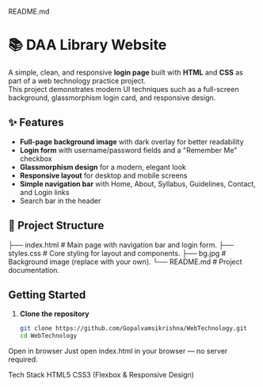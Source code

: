 README.md
# 📚 DAA Library Website

A simple, clean, and responsive **login page** built with **HTML** and **CSS** as part of a web technology practice project.  
This project demonstrates modern UI techniques such as a full-screen background, glassmorphism login card, and responsive design.

## ✨ Features
-  **Full-page background image** with dark overlay for better readability  
-  **Login form** with username/password fields and a "Remember Me" checkbox  
-  **Glassmorphism design** for a modern, elegant look  
-  **Responsive layout** for desktop and mobile screens  
-  **Simple navigation bar** with Home, About, Syllabus, Guidelines, Contact, and Login links  
-  Search bar in the header  

## 📂 Project Structure

├── index.html # Main page with navigation bar and login form.
├── styles.css # Core styling for layout and components.
├── bg.jpg # Background image (replace with your own).
└── README.md # Project documentation.

##  Getting Started

1. **Clone the repository**
   ```bash
   git clone https://github.com/Gopalvamsikrishna/WebTechnology.git
   cd WebTechnology

Open in browser
Just open index.html in your browser — no server required.

Tech Stack
HTML5
CSS3 (Flexbox & Responsive Design)
